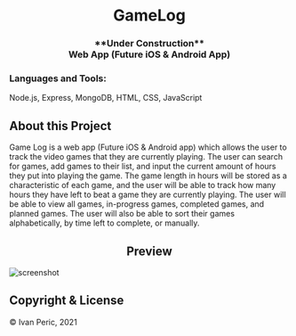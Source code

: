 <h1 align="center">GameLog</h1>
<h3 align="center">**Under Construction**<br>Web App (Future iOS & Android App)</h3>


<h3 align="left">Languages and Tools:</h3>
<p align="left"> Node.js, Express, MongoDB, HTML, CSS, JavaScript</p>

<h2>About this Project</h2>
<p align="left">Game Log is a web app (Future iOS & Android app) which allows the user to track the video games that they are currently playing. The user can search for games, add games to their list, and input the current amount of hours they put into playing the game. The game length in hours will be stored as a characteristic of each game, and the user will be able to track how many hours they have left to beat a game they are currently playing. The user will be able to view all games, in-progress games, completed games, and planned games. The user will also be able to sort their games alphabetically, by time left to complete, or manually. </p>

<h2 align="center">Preview</h2>

![screenshot](https://user-images.githubusercontent.com/48579650/137989963-5b45dcee-e607-400f-a1c6-dc42ba5631f9.PNG)

<h2>Copyright & License</h2>
&copy Ivan Peric, 2021


